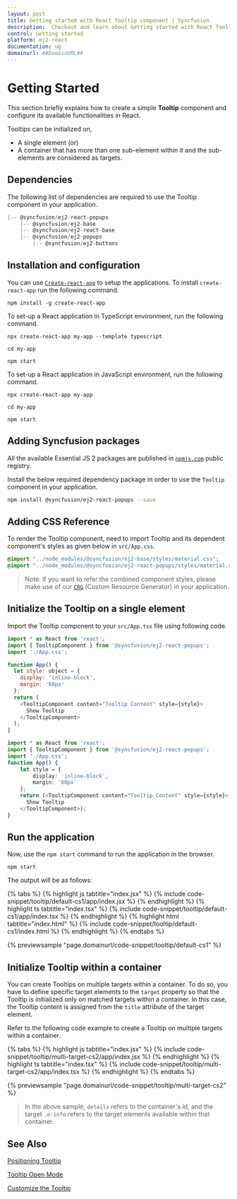```yaml
---
layout: post
title: Getting started with React Tooltip component | Syncfusion
description:  Checkout and learn about Getting started with React Tooltip component of Syncfusion Essential JS 2 and more details.
control: Getting started 
platform: ej2-react
documentation: ug
domainurl: ##DomainURL##
---
```


# Getting Started

This section briefly explains how to create a simple **Tooltip** component and configure its available functionalities in React.

Tooltips can be initialized on,

* A single element (or)
* A container that has more than one sub-element within it and the sub-elements are considered as targets.

## Dependencies

The following list of dependencies are required to use the Tooltip component in your application.

```javascript
|-- @syncfusion/ej2-react-popups
    |-- @syncfusion/ej2-base
    |-- @syncfusion/ej2-react-base
    |-- @syncfusion/ej2-popups
        |-- @syncfusion/ej2-buttons
```

## Installation and configuration

You can use [`Create-react-app`](https://github.com/facebook/create-react-app) to setup the applications. To install `create-react-app` run the following command.

```
npm install -g create-react-app
```

To set-up a React application in TypeScript environment, run the following command.

<div class='tsx'>

```
npx create-react-app my-app --template typescript

cd my-app

npm start
```

</div>

To set-up a React application in JavaScript environment, run the following command.

<div class='tsx'>

```
npx create-react-app my-app

cd my-app

npm start
```

## Adding Syncfusion packages

All the available Essential JS 2 packages are published in [`npmjs.com`](https://www.npmjs.com/~syncfusionorg) public registry.

Install the below required dependency package in order to use the `Tooltip` component in your application.

```bash
npm install @syncfusion/ej2-react-popups --save
```

## Adding CSS Reference

To render the Tooltip component, need to import Tooltip and its dependent component's styles as given below in `src/App.css`.

```css
@import "../node_modules/@syncfusion/ej2-base/styles/material.css";
@import "../node_modules/@syncfusion/ej2-react-popups/styles/material.css";
```

>Note: If you want to refer the combined component styles, please make use of our [`CRG`](https://crg.syncfusion.com/) (Custom Resource Generator) in your application.

## Initialize the Tooltip on a single element

Import the Tooltip component to your `src/App.tsx` file using following code.



```javascript
import * as React from 'react';
import { TooltipComponent } from '@syncfusion/ej2-react-popups';
import './App.css';

function App() {
  let style: object = {
    display: 'inline-block',
    margin: '60px'
  };
  return (
    <TooltipComponent content="Tooltip Content" style={style}>
      Show Tooltip
    </TooltipComponent>
  );
}

```

```ts
import * as React from 'react';
import { TooltipComponent } from '@syncfusion/ej2-react-popups';
import './App.css';
function App() {
    let style = {
        display: 'inline-block',
        margin: '60px'
    };
    return (<TooltipComponent content="Tooltip Content" style={style}>
      Show Tooltip
    </TooltipComponent>);
}
```

## Run the application

Now, use the `npm start` command to run the application in the browser.

```
npm start
```

The output will be as follows:

{% tabs %}
{% highlight js tabtitle="index.jsx" %}
{% include code-snippet/tooltip/default-cs1/app/index.jsx %}
{% endhighlight %}
{% highlight ts tabtitle="index.tsx" %}
{% include code-snippet/tooltip/default-cs1/app/index.tsx %}
{% endhighlight %}
{% highlight html tabtitle="index.html" %}
{% include code-snippet/tooltip/default-cs1/index.html %}
{% endhighlight %}
{% endtabs %}
        
{% previewsample "page.domainurl/code-snippet/tooltip/default-cs1" %}

## Initialize Tooltip within a container

You can create Tooltips on multiple targets within a container. To do so, you have to define specific target elements to the `target` property so that the Tooltip is initialized only on matched targets within a container. In this case, the Tooltip content is assigned from the `title` attribute of the target element.

Refer to the following code example to create a Tooltip on multiple targets within a container.

{% tabs %}
{% highlight js tabtitle="index.jsx" %}
{% include code-snippet/tooltip/multi-target-cs2/app/index.jsx %}
{% endhighlight %}
{% highlight ts tabtitle="index.tsx" %}
{% include code-snippet/tooltip/multi-target-cs2/app/index.tsx %}
{% endhighlight %}
{% endtabs %}

 {% previewsample "page.domainurl/code-snippet/tooltip/multi-target-cs2" %}

> In the above sample, `details` refers to the container's id, and the target `.e-info` refers to the target elements available within that container.

## See Also

[Positioning Tooltip](./position)

[Tooltip Open Mode](./open-mode)

[Customize the Tooltip](./customization)
